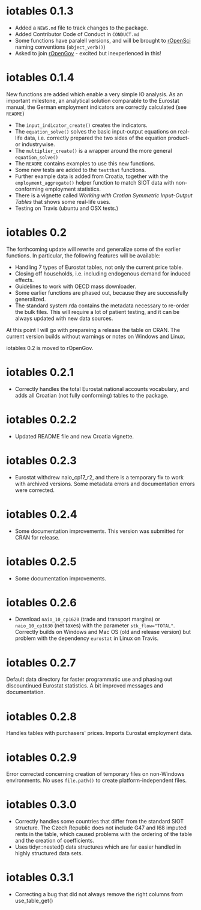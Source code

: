 # iotables 0.1.3

* Added a `NEWS.md` file to track changes to the package.
* Added Contributor Code of Conduct in `CONDUCT.md`
* Some functions have paralell versions, and will be brought to [rOpenSci](https://github.com/ropensci/onboarding) naming conventions (`object_verb()`)
* Asked to join [rOpenGov](http://ropengov.github.io/) - excited but inexperienced in this!

# iotables 0.1.4
New functions are added which enable a very simple IO analysis. As an important milestone, an analytical solution comparable to the Eurostat manual, the German employment indicators are correctly calculated (see `README`)
* The `input_indicator_create()` creates the indicators.
* The `equation_solve()` solves the basic input-output equations on real-life data, i.e. correctly prepared the two sides of the equation product- or industrywise. 
* The `multiplier_create()` is a wrapper around the more general `equation_solve()`
* The `README` contains examples to use this new functions. 
* Some new tests are added to the  `testthat` functions.
* Further example data is added from Croatia, together with the `employment_aggregate()` helper function to match SIOT data with non-conforming employment statistics.
* There is a vignette called _Working with Crotian Symmetric Input-Output Tables_ that shows some real-life uses. 
* Testing on Travis (ubuntu and OSX tests.)

# iotables 0.2 
The forthcoming update will rewrite and generalize some of the earlier functions. In particular, the following features will be available:
* Handling 7 types of Eurostat tables, not only the current price table.
* Closing off households, i.e. including endogenous demand for induced effects.
* Guidelines to work with OECD mass downloader. 
* Some earlier functions are phased out, because they are successfully generalized.
* The standard system.rda contains the metadata necessary to re-order the bulk files. This will require a lot of patient testing, and it can be always updated with new data sources.

At this point I will go with prepareing a release the table on CRAN. The current version builds without warnings or notes on Windows and Linux. 

iotables 0.2 is moved to rOpenGov.

# iotables 0.2.1
* Correctly handles the total Eurostat national accounts vocabulary, and adds all Croatian (not fully conforming) tables to the package.  

# iotables 0.2.2
* Updated README file and new Croatia vignette. 

# iotables 0.2.3
* Eurostat withdrew naio_cp17_r2, and there is a temporary fix to work with archived versions. Some metadata errors and documentation
errors were corrected. 

# iotables 0.2.4
* Some documentation improvements. This version was submitted for CRAN for release.

# iotables 0.2.5
* Some documentation improvements.

# iotables 0.2.6
* Download `naio_10_cp1620` (trade and transport margins) or `naio_10_cp1630` (net taxes) with the parameter `stk_flow="TOTAL"`.  Correctly builds on Windows and Mac OS (old and release version) but problem with the dependency `eurostat` in Linux on Travis.

# iotables 0.2.7 
Default data directory for faster programmatic use and phasing out discountinued Eurostat statistics. A bit improved messages and documentation.

# iotables 0.2.8
Handles tables with purchasers' prices. Imports Eurostat employment data.

# iotables 0.2.9
Error corrected concerning creation of temporary files on non-Windows environments. No uses `file.path()` to create platform-independent files.

# iotables 0.3.0
* Correctly handles some countries that differ from the standard SIOT structure. The Czech Republic does not include G47 and I68 imputed rents in the table, which caused problems with the ordering of the table and the creation of coefficients.
* Uses tidyr::nested() data structures which are far easier handled in highly structured data sets.

# iotables 0.3.1
* Correcting a bug that did not always remove the right columns from use_table_get()
